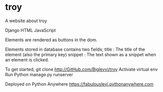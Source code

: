 # troy
A website about troy

   Django HTML JavaScript 

Elements are rendered as buttons in the dom.

Elements stored in database contains two fields;
 title   : The title of the element (also the primary key)
 snippet : The text shown as a snippet when an element is clicked.


To get started, 
git clone http://GitHub.com/Biglevvi/troy
Activate virtual env 
Run Python manage.py runserver 






Deployed on Python Anywhere
https://fabulouslevi.pythonanywhere.com
